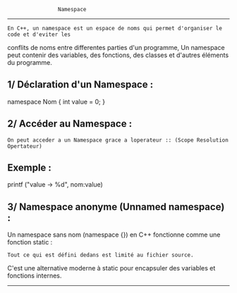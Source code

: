 					Namespace
***************************************************************************************************

	En C++, un namespace est un espace de noms qui permet d'organiser le code et d'eviter les
conflits de noms entre differentes parties d'un programme, Un namespace peut contenir des variables, 
des fonctions, des classes et d'autres éléments du programme.

1/ Déclaration d'un Namespace :
-------------------------------

namespace Nom 
{
	int	value = 0;
}


2/ Accéder au Namespace :
-------------------------

	On peut acceder a un Namespace grace a loperateur :: (Scope Resolution Opertateur)

Exemple :
---------

printf ("value -> %d", nom:value)


3/ Namespace anonyme (Unnamed namespace) :
------------------------------------------

Un namespace sans nom (namespace {}) en C++ fonctionne comme une fonction static :

    Tout ce qui est défini dedans est limité au fichier source.
C'est une alternative moderne à static pour encapsuler des variables et fonctions internes.

*****************************************************************************************************
